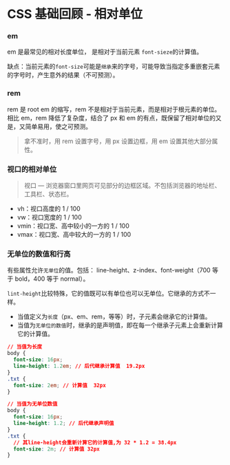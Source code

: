 # CSS 基础回顾 - 相对单位

### em

em 是最常见的相对长度单位， 是相对于当前元素 `font-sieze`的计算值。

缺点：当前元素的`font-size`可能是`继承`来的字号，可能导致当指定多重嵌套元素的字号时，产生意外的结果（不可预测）。

### rem

rem 是 root em 的缩写，rem 不是相对于当前元素，而是相对于根元素的单位。
相比 em，rem 降低了复杂度，结合了 px 和 em 的有点，既保留了相对单位的又是，又简单易用，使之可预测。

> 拿不准时，用 rem 设置字号，用 px 设置边框，用 em 设置其他大部分属性。

### 视口的相对单位

> 视口 — 浏览器窗口里网页可见部分的边框区域。不包括浏览器的地址栏、工具栏、状态栏。

- vh：视口高度的 1 / 100
- vw：视口宽度的 1 / 100
- vmin：视口宽、高中较小的一方的 1 / 100
- vmax：视口宽、高中较大的一方的 1 / 100

### 无单位的数值和行高

有些属性允许`无单位`的值。包括： line-height、z-index、font-weight（700 等于 bold，400 等于 normal）。

`lint-height`比较特殊，它的值既可以有单位也可以无单位。它继承的方式不一样。

- 当值定义为`长度`（px、em、rem，等等）时，子元素会继承它的计算值。
- 当值为`无单位的数值`时，继承的是声明值，即在每一个继承子元素上会重新计算它的计算值。

```css
// 当值为长度
body {
  font-size: 16px;
  line-height: 1.2em; // 后代继承计算值  19.2px
}
.txt {
  font-size: 2em; // 计算值  32px
}

// 当值为无单位数值
body {
  font-size: 16px;
  line-height: 1.2; // 后代继承声明值
}
.txt {
  // 其line-height会重新计算它的计算值,为 32 * 1.2 = 38.4px
  font-size: 2m; // 计算值 32px
}
```
